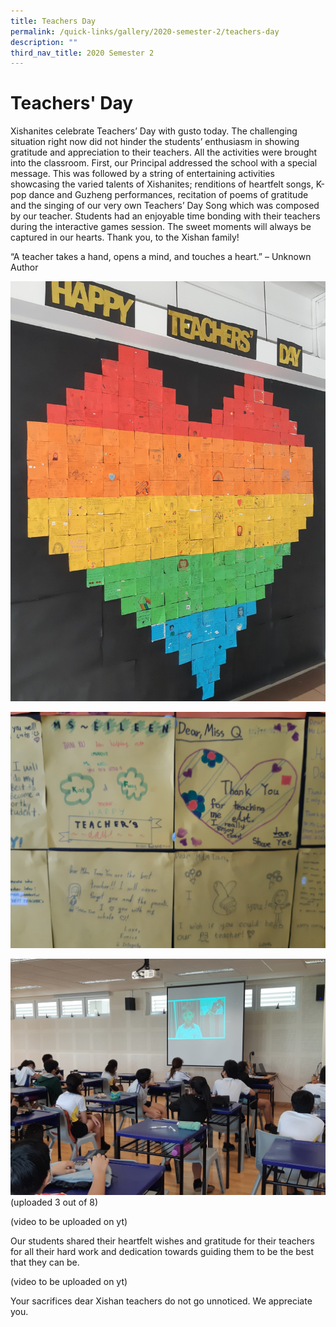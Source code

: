 ```yaml
---
title: Teachers Day
permalink: /quick-links/gallery/2020-semester-2/teachers-day
description: ""
third_nav_title: 2020 Semester 2
---
```

# **Teachers' Day**

Xishanites celebrate Teachers’ Day with gusto today. The challenging situation right now did not hinder the students’ enthusiasm in showing gratitude and appreciation to their teachers. All the activities were brought into the classroom. First, our Principal addressed the school with a special message. This was followed by a string of entertaining activities showcasing the varied talents of Xishanites; renditions of heartfelt songs, K-pop dance and Guzheng performances, recitation of poems of gratitude and the singing of our very own Teachers’ Day Song which was composed by our teacher. Students had an enjoyable time bonding with their teachers during the interactive games session. The sweet moments will always be captured in our hearts. Thank you, to the Xishan family!

“A teacher takes a hand, opens a mind, and touches a heart.” – Unknown Author

![](/images/1%20(2).jpg)

![](/images/2%20(2).jpg)

![](/images/4%20(1).jpg)
(uploaded 3 out of 8)

(video to be uploaded on yt)

Our students shared their heartfelt wishes and gratitude for their teachers for all their hard work and dedication towards guiding them to be the best that they can be.

(video to be uploaded on yt)

Your sacrifices dear Xishan teachers do not go unnoticed. We appreciate you.